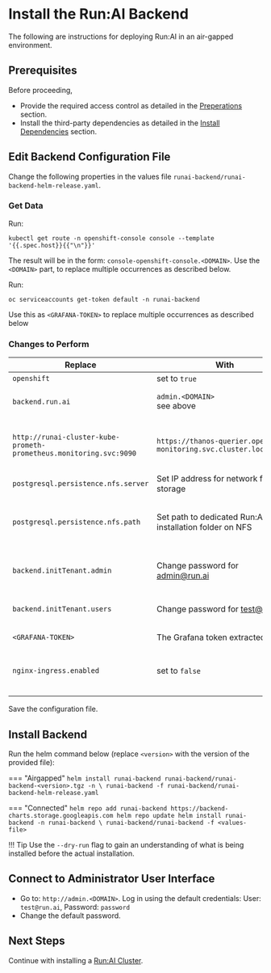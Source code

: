
# Install the Run:AI Backend 

The following are instructions for deploying Run:AI in an air-gapped environment.

## Prerequisites 


Before proceeding,

* Provide the required access control as detailed in the [Preperations](preparations.md) section.
* Install the third-party dependencies as detailed in the [Install Dependencies](ocp-dependencies.md) section.


## Edit Backend Configuration File

Change the following properties in the values file `runai-backend/runai-backend-helm-release.yaml`. 

### Get Data

Run:
```
kubectl get route -n openshift-console console --template '{{.spec.host}}{{"\n"}}'
``` 

The result will be in the form:  `console-openshift-console.<DOMAIN>`. Use the `<DOMAIN>` part, to replace multiple occurrences as described below.

Run:
```
oc serviceaccounts get-token default -n runai-backend
```

Use this as `<GRAFANA-TOKEN>` to replace multiple occurrences as described below

### Changes to Perform 

|  Replace |   With   | Description | 
|----------|----------|-------------| 
| `openshift` | set to `true` | |
| `backend.run.ai` | `admin.<DOMAIN>` <br> see above | URL to the Administration User Interface  | 
|  `http://runai-cluster-kube-prometh-prometheus.monitoring.svc:9090` | `https://thanos-querier.openshift-monitoring.svc.cluster.local:9091` | Prometheus Data Source Proxy. Multiple occurances. | 
| `postgresql.persistence.nfs.server` | Set IP address for network file storage ||
| `postgresql.persistence.nfs.path` | Set path to dedicated Run:AI installation folder on NFS | path should be pre-created and have full access rights |
| `backend.initTenant.admin` | Change password for [admin@run.ai](mailto:admin.run.ai) | This user is the master Backend Administrator | 
| `backend.initTenant.users` | Change password for [test@run.ai](mailto:test@run.ai) | This user is the first cluster user | 
| `<GRAFANA-TOKEN>` | The Grafana token extracted above  |  multiple occurances | 
| `nginx-ingress.enabled` | set to `false` | Disable ingress controller on OpenShift | 
|<img width=500/>|| 
 
<!-- | `tls.secretName` | name of Kubernetes secret under the runai-backend namespace | Secret contains certificate for `auth.runai.<company-name>` | -->


Save the configuration file.


## Install Backend

Run the helm command below (replace `<version>` with the version of the provided file):


=== "Airgapped"
    ```
    helm install runai-backend runai-backend/runai-backend-<version>.tgz -n \
        runai-backend -f runai-backend/runai-backend-helm-release.yaml 
    ```

=== "Connected"
    ```
    helm repo add runai-backend https://backend-charts.storage.googleapis.com
    helm repo update
    helm install runai-backend -n runai-backend \
        runai-backend/runai-backend -f <values-file> 
    ```


!!! Tip
    Use the  `--dry-run` flag to gain an understanding of what is being installed before the actual installation. 


## Connect to Administrator User Interface

* Go to: `http://admin.<DOMAIN>`. Log in using the default credentials: User: `test@run.ai`, Password: `password`
* Change the default password.


## Next Steps

Continue with installing a [Run:AI Cluster](cluster.md).
